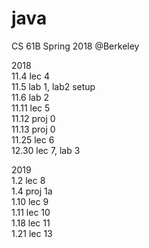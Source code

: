 # java
CS 61B Spring 2018 @Berkeley 

2018  
11.4 lec 4  
11.5 lab 1, lab2 setup  
11.6 lab 2   
11.11 lec 5  
11.12 proj 0  
11.13 proj 0  
11.25 lec 6  
12.30 lec 7, lab 3  

2019  
1.2 lec 8  
1.4 proj 1a  
1.10 lec 9  
1.11 lec 10  
1.18 lec 11  
1.21 lec 13
